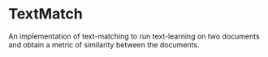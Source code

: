 # TextMatch

An implementation of text-matching to run text-learning on two documents and obtain a metric of similarity between the documents.
